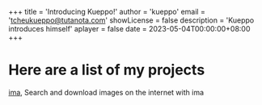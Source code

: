 +++
title  = 'Introducing Kueppo!'
author = 'kueppo'
email  = 'tcheukueppo@tutanota.com'
showLicense = false
description = 'Kueppo introduces himself'
aplayer = false
date    = 2023-05-04T00:00:00+08:00
+++

# Here are a list of my projects

[ima](./ima/), Search and download images on the internet with ima
